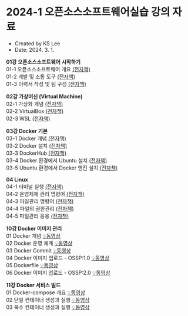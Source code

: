 # 2024-1 오픈소스소프트웨어실습 강의 자료
- Created by KS Lee
- Date: 2024. 3. 1.

**01강 오픈소스소프트웨어 시작하기**  
01-1 오픈소스소프트웨어 개요  [(전자책)](https://wikidocs.net/232253)  
01-2 개발 및 소통 도구  [(전자책)](https://wikidocs.net/225543)  
01-3 이력서 작성 및 팀 구성  [(전자책)](https://wikidocs.net/233181)  

**02강 가상머신 (Virtual Machine)**  
02-1 가상화 개념  [(전자책)](https://wikidocs.net/225653)  
02-2 VirtualBox  [(전자책)](https://wikidocs.net/225579)  
02-3 WSL  [(전자책)](https://wikidocs.net/225589)  

**03강 Docker 기본**  
03-1 Docker 개념  [(전자책)](https://wikidocs.net/230584)  
03-2 Docker 설치  [(전자책)](https://wikidocs.net/225586)  
03-3 DockerHub  [(전자책)](https://wikidocs.net/225585)  
03-4 Docker 환경에서 Ubuntu 설치  [(전자책)](https://wikidocs.net/225587)  
03-5 Ubuntu 환경에서 Docker 엔진 설치  [(전자책)](https://wikidocs.net/226119)  

**04 Linux**  
04-1 터미널 실행  [(전자책)](https://wikidocs.net/226277)  
04-2 운영체제 관리 명령어  [(전자책)](https://wikidocs.net/226276)  
04-3 파일관리 명령어  [(전자책)](https://wikidocs.net/226278)  
04-4 파일의 권한관리  [(전자책)](https://wikidocs.net/226279)  
04-5 파일관리 응용  [(전자책)](https://wikidocs.net/226281)  

**10강 Docker 이미지 관리**  
01 Docker 개념  [💡동영상](https://www.youtube.com/watch?v=mpaYLpWUCps)  
02 Docker 운영 체계  [💡동영상](https://www.youtube.com/watch?v=qPzRd4pRCgA)  
03 Docker Commit  [💡동영상](https://www.youtube.com/watch?v=0sfKVrBCQ88)  
04 Docker 이미지 업로드 - OSSP:1.0  [💡동영상](https://www.youtube.com/watch?v=LlhcSJ8daAQ)  
05 Dockerfile  [💡동영상](https://www.youtube.com/watch?v=GXp4TpPAxmY)  
06 Docker 이미지 업로드 - OSSP:2.0  [💡동영상](https://www.youtube.com/watch?v=0Jg5tdoZSV8)  

**11강 Docker 서비스 빌드**  
01 Docker-compose 개요  [💡동영상](https://www.youtube.com/watch?v=pgkJiHCAgQc)  
02 단일 컨테이너 생성과 실행  [💡동영상](https://www.youtube.com/watch?v=NF04_LSTGtE)  
03 복수 컨테이너 생성과 실행  [💡동영상](https://www.youtube.com/watch?v=l2ID38zZXRQ)  
